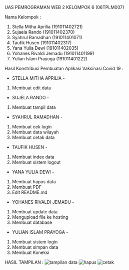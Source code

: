 UAS PEMROGRAMAN WEB 2
KELOMPOK 6 (06TPLM007)

Nama Kelompok :
1. Stella Mitha Aprilia   (191011402721)
2. Sujaela Rando          (191011402370)
3. Syahrul Ramadhan       (191011401071)
4. Taufik Husen           (191011402317)
5. Yana Yulia Dewi        (191011402035)
6. Yohanes Rivaldi Jemadu (191011401199)
7. Yulian Islam Prayoga   (191011401222)

Hasil Konstribusi Pembuatan Aplikasi Vaksinasi Covid 19 :
- STELLA MITHA APRILIA -
1. Membuat edit data

- SUJELA RANDO -
1. Membuat tampil data

- SYAHRUL RAMADHAN -
1. Membuat cek login
2. Membuat data wilayah
3. Membuat cetak data

- TAUFIK HUSEN -
1. Membuat index data
2. Membuat sistem logout

- YANA YULIA DEWI -
1. Membuat hapus data
2. Membuat PDF
3. Edit README.md

- YOHANES RIVALDI JEMADU -
1. Membuat update data
2. Mengupload file ke hosting
3. Membuat database

- YULIAN ISLAM PRAYOGA -
1. Membuat sistem login
2. Membuat simpan data
3. Membuat Koneksi

HASIL TAMPILAN :
![tampilan data](https://user-images.githubusercontent.com/102226851/178001828-cc2959d5-a72d-4f80-9f84-628289c0eadf.png)
![hapus](https://user-images.githubusercontent.com/102226851/178001844-b8fd289e-c0c9-466d-829f-b6c491f21421.png)
![cetak](https://user-images.githubusercontent.com/102226851/178001862-180bbf30-f27c-4cdd-89b3-d58e6ca906fe.png)


